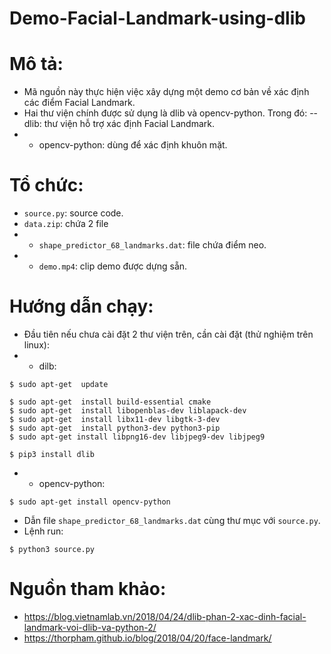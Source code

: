 # Demo-Facial-Landmark-using-dlib

# Mô tả:
- Mã nguồn này thực hiện việc xây dựng một demo cơ bản về xác định các điểm Facial Landmark.  
- Hai thư viện chính được sử dụng là dlib và opencv-python. Trong đó:
-- dlib: thư viện hỗ trợ xác định Facial Landmark.  
- - opencv-python: dùng để xác định khuôn mặt.

# Tổ chức:
- `source.py`: source code.
- `data.zip`: chứa 2 file
- - `shape_predictor_68_landmarks.dat`: file chứa điểm neo.
- - `demo.mp4`: clip demo được dựng sẵn.

# Hướng dẫn chạy:
- Đầu tiên nếu chưa cài đặt 2 thư viện trên, cần cài đặt (thử nghiệm trên linux):
- - dilb:
```
$ sudo apt-get  update

$ sudo apt-get  install build-essential cmake
$ sudo apt-get  install libopenblas-dev liblapack-dev
$ sudo apt-get  install libx11-dev libgtk-3-dev
$ sudo apt-get  install python3-dev python3-pip
$ sudo apt-get install libpng16-dev libjpeg9-dev libjpeg9

$ pip3 install dlib
```
- - opencv-python:
```
$ sudo apt-get install opencv-python
```
- Dẫn file `shape_predictor_68_landmarks.dat` cùng thư mục với `source.py`.
- Lệnh run:
```
$ python3 source.py
```
# Nguồn tham khảo:
- https://blog.vietnamlab.vn/2018/04/24/dlib-phan-2-xac-dinh-facial-landmark-voi-dlib-va-python-2/  
- https://thorpham.github.io/blog/2018/04/20/face-landmark/

